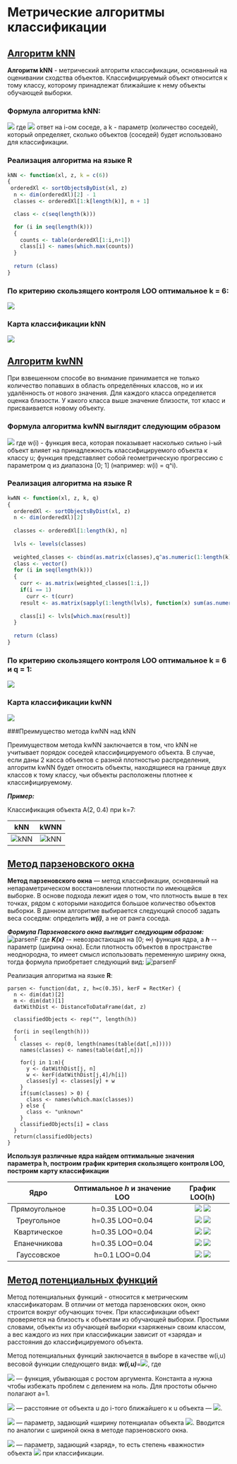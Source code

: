 # Метрические алгоритмы классификации


## [Алгоритм kNN](./alg_NN/)
**Алгоритм kNN** - метрический алгоритм классификации, основанный на оценивании сходства объектов. Классифицируемый объект относится к тому классу, которому принадлежат ближайшие к нему объекты обучающей выборки.

### Формула алгоритма kNN:

![](./alg_NN/formula.png)
где ![](./alg_NN/formula_1.png) ответ на i-ом соседе,
а k - параметр (количество соседей), который определяет, сколько объектов (соседей) будет использовано для классификации.

### Реализация алгоритма на языке R
```r
kNN <- function(xl, z, k = c(6))
{
 orderedXl <- sortObjectsByDist(xl, z)
  n <- dim(orderedXl)[2] - 1
  classes <- orderedXl[1:k[length(k)], n + 1]

  class <- c(seq(length(k)))

  for (i in seq(length(k)))
  {
	counts <- table(orderedXl[1:i,n+1])
	class[i] <- names(which.max(counts))
  }
  
  return (class)
}
```

### По критерию скользящего контроля LOO оптимальное k = 6:

![](./alg_NN/_loo_KNN.png)

### Карта классификации kNN

![](./alg_NN/classificMap_KNN.png)

## [Алгоритм kwNN](./alg_NN/)

При взвешенном способе во внимание принимается не только количество попавших в область определённых классов, но и их удалённость от нового значения. Для каждого класса определяется оценка близости. У какого класса выше значение близости, тот класс и присваивается новому объекту.

### Формула алгоритма kwNN выглядит следующим образом
![](./alg_NN/formulakwNN.png)
где w(i) - функция веса, которая показывает насколько сильно i-ый объект влияет на принадлежность классифицируемого объекта к классу u; функция представляет собой геометрическую прогрессию с параметром q из диапазона [0; 1] (например: w(i) = q^i).

### Реализация алгоритма на языке R
```r
kwNN <- function(xl, z, k, q)
{
  orderedXl <- sortObjectsByDist(xl, z)
  n <- dim(orderedXl)[2]
  
  classes <- orderedXl[1:length(k), n]
  
  lvls <- levels(classes)
  
  weighted_classes <- cbind(as.matrix(classes),q^as.numeric(1:length(k))) 
  class <- vector()
  for (i in seq(length(k)))
  {
    curr <- as.matrix(weighted_classes[1:i,])
    if(i == 1)
      curr <- t(curr)
    result <- as.matrix(sapply(1:length(lvls), function(x) sum(as.numeric(curr[which(curr[,1] == lvls[x]),2]))))
    
    class[i] <- lvls[which.max(result)]
  }
  
  return (class)
}
```

### По критерию скользящего контроля LOO оптимальное k = 6 и q = 1:

![](./alg_NN/_loo_kwNN.png)

### Карта классификации kwNN

![](./alg_NN/classificMap_kwNN.png)

###Преимущество	метода kwNN над kNN

Преимуществом метода kwNN заключается в том, что kNN  не учитывает порядок соседей классифицируемого объекта. В случае, если даны 2 касса объектов с разной плотностью распределения, алгоритм kwNN будет относить объекты, находящиеся на границе двух классов к тому классу, чьи объекты расположены плотнее к классифицируемому. 

***Пример:***

Классификация объекта A(2, 0.4) при k=7:

kNN | kWNN
:------------:|:----------------------:
![kNN](./alg_NN/knn_diff.png)|![kNN](./alg_NN/kwnn_diff.png)



## [Метод парзеновского окна](./alg_parsen/)

**Метод парзеновского окна** — метод классификации, основанный на непараметрическом восстановлении плотности по имеющейся выборке. В основе подхода лежит идея о том, что плотность выше в тех точках, рядом с которыми находится большое количество объектов выборки. В данном алгоритме выбирается следующий способ задать веса соседям: определить ***w(i)***, а не от ранга соседа.

***Формула Парзеновского окна выглядит следующим образом:***
![parsenF](./alg_parsen/parsen_formula.png) 
где ***K(x)*** -- невозрастающая на [0; ∞) функция ядра,
а ***h*** -- параметр (ширина окна).
Если плотность объектов в пространстве неоднородна, то имеет смысл использовать переменную ширину окна, тогда формула приобретает следующий вид:
![parsenF](./alg_parsen/parsen_formula_2.png) 

Реализация алгоритма на языке **R**:
```
parsen <- function(dat, z, h=c(0.35), kerF = RectKer) {
  n <- dim(dat)[2]
  m <- dim(dat)[1]
  datWithDist <- DistanceToDataFrame(dat, z)
  
  classifiedObjects <- rep("", length(h))
  
  for(i in seq(length(h)))
  {
    classes <- rep(0, length(names(table(dat[,n]))))
    names(classes) <- names(table(dat[,n]))
    
    for(j in 1:m){
      y <- datWithDist[j, n]
      w <- kerF(datWithDist[j,4]/h[i])
      classes[y] <- classes[y] + w
    }
    if(sum(classes) > 0) {
      class <- names(which.max(classes))
    } else {
      class <- "unknown"
    }
    classifiedObjects[i] = class
  }
  return(classifiedObjects)
}
```

**Используя различные ядра найдем оптимальные значения параметра h, построим график критерия скользящего контроля LOO, построим карту классификации**

Ядро | Оптимальное *h* и значение LOO | График LOO(h)
:---:|:---------:|:------------------:
Прямоугольное | h=0.35 LOO=0.04 | ![](./alg_parsen/RectKerLOO.svg) ![](./alg_parsen/PlotMap_RectKer.svg)
Треугольное | h=0.35 LOO=0.04 | ![](./alg_parsen/TrianKerLOO.svg) ![](./alg_parsen/PlotMap_TrianKer.svg)
Квартическое | h=0.35 LOO=0.04 | ![](./alg_parsen/QuadKerLOO.svg) ![](./alg_parsen/PlotMap_QuadKer.svg)
Епанечникова | h=0.35 LOO=0.04 | ![](EpanKerLOO.svg) ![](./alg_parsen/PlotMap_EpanKer.svg)
Гауссовское | h=0.1 LOO=0.04 | ![](./alg_parsen/GausKerLOO.svg) ![](./alg_parsen/PlotMap_GausKer.svg)

## [Метод потенциальных функций](./alg_potential/)

Метод потенциальных функций - относится к метрическим классификаторам. В отличии от метода парзеновских окон, окно строится вокруг обучающих точек. При классификации объект проверяется на близость к объектам из обучающей выборки. Простыми словами, объекты из обучающей выборки «заряжены» своим классом, а вес каждого из них при классификации зависит от «заряда» и расстояния до классифицируемого объекта.

Метод потенциальных функций заключается в выборе в качестве w(i,u) весовой функции следующего вида:
***w(i,u)***=![](./alg_potential/potential_2.JPG), где

![](./alg_potential/potential_3.JPG) — функция, убывающая с ростом аргумента. Константа a нужна чтобы избежать проблем с делением на ноль. Для простоты обычно полагают a=1.

![](./alg_potential/potential_4.JPG) — расстояние от объекта u до i-того ближайшего к u объекта — ![](./alg_potential/potential_9.JPG).

![](./alg_potential/potential_5.JPG) — параметр, задающий «ширину потенциала» объекта ![](./alg_potential/potential_6.JPG). Вводится по аналогии с шириной окна в методе парзеновского окна.

![](./alg_potential/potential_7.JPG) — параметр, задающий «заряд», то есть степень «важности» объекта ![](./alg_potential/potential_8.JPG) при классификации.
